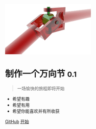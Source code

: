 ![logo](_images/Universal_joint.gif ':size=20%')

# 制作一个万向节 <small>0.1</small>

> 一场愉快的旅程即将开始

- 希望有趣
- 希望有用
- 希望你能喜欢并有所收获

[GitHub](https://github.com/docsifyjs/docsify/)
[开始](#制作一个万向节)
